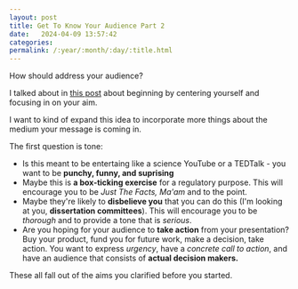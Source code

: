 ```yaml
---
layout: post
title: Get To Know Your Audience Part 2
date:   2024-04-09 13:57:42
categories: 
permalink: /:year/:month/:day/:title.html
---
```


How should address your audience?

I talked about in [this post](2024/04/02/So-you-want-to-get-to-know-your-audience.html) about beginning by centering yourself and focusing in on your aim.

I want to kind of expand this idea to incorporate more things about the medium your message is coming in.

The first question is tone:
- Is this meant to be entertaing like a science YouTube or a TEDTalk - you want to be <b>punchy, funny, and suprising</b>
- Maybe this is <b>a box-ticking exercise</b> for a regulatory purpose.  This will encourage you to be _Just The Facts, Ma'am_ and to the point.  
- Maybe they're likely to <b>disbelieve you</b> that you can do this (I'm looking at you, <b>dissertation committees</b>).  This will encourage you to be _thorough_ and to provide a tone that is _serious_.  
- Are you hoping for your audience to <b>take action</b> from your presentation?  Buy your product, fund you for future work, make a decision, take action. You want to express _urgency_, have a _concrete call to action_, and have an audience that consists of <b>actual decision makers.</b>

These all fall out of the aims you clarified before you started.
